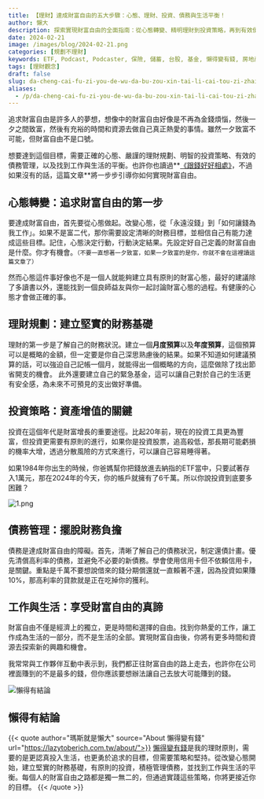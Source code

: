 ```yaml
---
title: 【理財】達成財富自由的五大步驟：心態、理財、投資、債務與生活平衡！
author: 懶大
description: 探索實現財富自由的全面指南：從心態轉變、精明理財到投資策略，再到有效債務管理和尋找工作與生活的平衡。本文提供一步步實用建議，幫助你建立堅實的財務基礎，投資增值，並享受真正的生活自主權。無論你是理財新手還是尋求財務自由的進階讀者，這篇文章都將是你寶貴的資源。
date: 2024-02-21
image: /images/blog/2024-02-21.png
categories: [規劃不理財]
keywords: ETF, Podcast, Podcaster, 保險, 儲蓄, 台股, 基金, 懶得變有錢, 房地產, 投資, 投資理財, 支出, 收入, 理財, 理財規劃, 瑪斯理財兩三事, 稅務, 總體經濟, 美股, 職涯心得, 股利收入, 複委託, 記帳, 讀書心得, 財務規劃, 財商, 貸款, 資產配置, 退休規劃, 開源節流
tags: [理財觀念]
draft: false
slug: da-cheng-cai-fu-zi-you-de-wu-da-bu-zou-xin-tai-li-cai-tou-zi-zhai-wu-yu-sheng-huo-ping-heng
aliases:
  - /p/da-cheng-cai-fu-zi-you-de-wu-da-bu-zou-xin-tai-li-cai-tou-zi-zhai-wu-yu-sheng-huo-ping-heng/
---
```

追求財富自由是許多人的夢想，想像中的財富自由好像是不再為金錢煩惱，然後一夕之間致富，然後有充裕的時間和資源去做自己真正熱愛的事情。雖然一夕致富不可能，但財富自由不是口號。

想要達到這個目標，需要正確的心態、嚴謹的理財規劃、明智的投資策略、有效的債務管理，以及找到工作與生活的平衡。也許你也讀過**[《跟錢好好相處》](https://lazytoberich.com.tw/p/read-booksafter-being-in-the-workforce-for-a-while-we-all-need-to-get-along-with-money-again./)，不過如果沒有的話，這篇文章**將一步步引導你如何實現財富自由。

## 心態轉變：追求財富自由的第一步

要達成財富自由，首先要從心態做起。改變心態，從「永遠沒錢」到「如何讓錢為我工作」。如果不是富二代，那你需要設定清晰的財務目標，並相信自己有能力達成這些目標。記住，心態決定行動，行動決定結果。先設定好自己定義的財富自由是什麼。你才有機會。`（不要一直想著一夕致富，如果一夕致富的是你，你就不會在這裡讀這篇文章了）`

然而心態這件事好像也不是一個人就能夠建立具有原則的財富心態，最好的建議除了多讀書以外，還能找到一個良師益友與你一起討論財富心態的過程。有健康的心態才會做正確的事。

## 理財規劃：建立堅實的財務基礎

理財的第一步是了解自己的財務狀況。建立一個**月度預算**以及**年度預算**，這個預算可以是概略的金額，但一定要是你自己深思熟慮後的結果。如果不知道如何建議預算的話，可以強迫自己記帳一個月，就能得出一個概略的方向，這麼做除了找出節省開支的機會。
此外還要建立自己的緊急基金，這可以讓自己對於自己的生活更有安全感，為未來不可預見的支出做好準備。

## 投資策略：資產增值的關鍵

投資在這個年代是財富增長的重要途徑。比起20年前，現在的投資工具更為豐富，但投資更需要有原則的進行，如果你是投資股票，追高殺低，那長期可能虧損的機率大增，透過分散風險的方式來進行，可以讓自己容易睡得著。

如果1984年你出生的時候，你爸媽幫你把錢放進去納指的ETF當中，只要試著存入1萬元，那在2024年的今天，你的帳戶就擁有了6千萬。所以你說投資到底要多困難？

![1.png](1.png)

## 債務管理：擺脫財務負擔

債務是達成財富自由的障礙。首先，清晰了解自己的債務狀況，制定還債計畫。優先清償高利率的債務，並避免不必要的新債務。學會使用信用卡但不依賴信用卡，是關鍵。重點是千萬不要想說借來的錢分期償還就一直賴著不還，因為投資如果賺10%，那高利率的貸款就是正在吃掉你的獲利。

## 工作與生活：享受財富自由的真諦

財富自由不僅是經濟上的獨立，更是時間和選擇的自由。找到你熱愛的工作，讓工作成為生活的一部分，而不是生活的全部。實現財富自由後，你將有更多時間和資源去探索新的興趣和機會。

我常常與工作夥伴互動中表示到，我們都正往財富自由的路上走去，也許你在公司裡面賺到的不是最多的錢，但你應該要想辦法讓自己去放大可能賺到的錢。


![懶得有結論](/images/blog/lazytobeconclude.svg)
## 懶得有結論

{{< quote author="瑪斯就是懶大" source="About 懶得變有錢" url="https://lazytoberich.com.tw/about/">}}
[懶得變有錢](https://lazytoberich.com.tw/p/%E7%90%86%E8%B2%A1%E8%A6%8F%E5%8A%83%E6%87%B6%E5%BE%97%E8%AE%8A%E6%9C%89%E9%8C%A2%E4%B8%AD%E6%96%87%E7%9A%84%E5%A5%A7%E5%A6%99%E8%88%87%E7%94%9F%E6%B4%BB%E7%9A%84%E9%81%B8%E6%93%87/)是我的理財原則，需要的是更認真投入生活，也更勇於追求的目標，但需要策略和堅持。從改變心態開始，建立堅實的財務基礎，有原則的投資，積極管理債務，並找到工作與生活的平衡。每個人的財富自由之路都是獨一無二的，但通過實踐這些策略，你將更接近你的目標。
{{< /quote >}}
